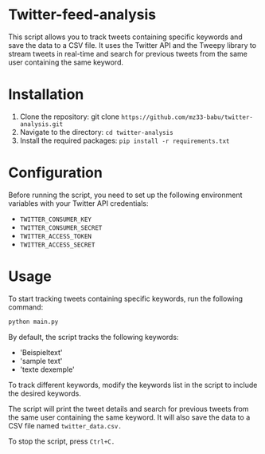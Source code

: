 # Twitter-feed-analysis
This script allows you to track tweets containing specific keywords and save the data to a CSV file. It uses the Twitter API and the Tweepy library to stream tweets in real-time and search for previous tweets from the same user containing the same keyword.

# Installation
1. Clone the repository: git clone `https://github.com/mz33-babu/twitter-analysis.git`
2. Navigate to the directory: `cd twitter-analysis`
3. Install the required packages: `pip install -r requirements.txt`

# Configuration
Before running the script, you need to set up the following environment variables with your Twitter API credentials:

* `TWITTER_CONSUMER_KEY`
* `TWITTER_CONSUMER_SECRET`
* `TWITTER_ACCESS_TOKEN`
* `TWITTER_ACCESS_SECRET`

# Usage
To start tracking tweets containing specific keywords, run the following command:

```python
python main.py
```
By default, the script tracks the following keywords:

* 'Beispieltext'
* 'sample text'
* 'texte dexemple'

To track different keywords, modify the keywords list in the script to include the desired keywords.

The script will print the tweet details and search for previous tweets from the same user containing the same keyword. It will also save the data to a CSV file named `twitter_data.csv.`

To stop the script, press `Ctrl+C.`

